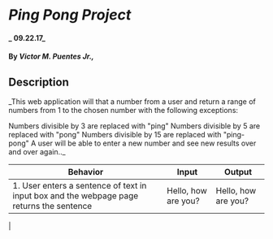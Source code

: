# _Ping Pong Project_

#### _ 09.22.17_

#### By _**Victor M. Puentes Jr.,**_

## Description

_This web application will that a number from a user and return a range of numbers from 1 to the chosen number with the following exceptions:

Numbers divisible by 3 are replaced with "ping"
Numbers divisible by 5 are replaced with "pong"
Numbers divisible by 15 are replaced with "ping-pong"
A user will be able to enter a new number and see new results over and over again.._

| Behavior  | Input  | Output  |
|---|---|---|
|1. User enters a sentence of text in input box and the webpage page returns the sentence | Hello, how are you? | Hello, how are you?  |
|
